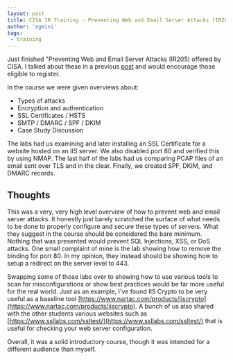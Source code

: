 ```yaml
---
layout: post
title: CISA IR Training - Preventing Web and Email Server Attacks (IR205)
author: 'ogmini'
tags:
 - training 
---
```


Just finished "Preventing Web and Email Server Attacks (IR205) offered by CISA. I talked about these in a previous [post](https://ogmini.github.io/2025/01/04/Certification-Training-Plans-2025.html) and would encourage those eligible to register. 

In the course we were given overviews about:
- Types of attacks
- Encryption and authentication 
- SSL Certificates / HSTS
- SMTP / DMARC / SPF / DKIM
- Case Study Discussion

The labs had us examining and later installing an SSL Certificate for a website hosted on an IIS server. We also disabled port 80 and verified this by using NMAP. The last half of the labs had us comparing PCAP files of an email sent over TLS and in the clear. Finally, we created SPF, DKIM, and DMARC records.

## Thoughts

This was a very, very high level overview of how to prevent web and email server attacks. It honestly just barely scratched the surface of what needs to be done to properly configure and secure these types of servers. What they suggest in the course should be considered the bare minimum. Nothing that was presented would prevent SQL Injections, XSS, or DoS attacks. One small complaint of mine is the lab showing how to remove the binding for port 80. In my opinion, they instead should be showing how to setup a redirect on the server level to 443. 

Swapping some of those labs over to showing how to use various tools to scan for misconfigurations or show best practices would be far more useful for the real world. Just as an example, I've found IIS Crypto to be very useful as a baseline tool [https://www.nartac.com/products/iiscrypto](https://www.nartac.com/products/iiscrypto). A bunch of us also shared with the other students various websites such as [https://www.ssllabs.com/ssltest/](https://www.ssllabs.com/ssltest/) that is useful for checking your web server configuration.

Overall, it was a solid introductory course, though it was intended for a different audience than myself.
